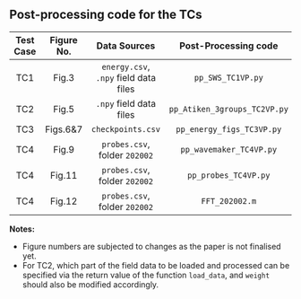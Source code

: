 ## Post-processing code for the TCs

| Test Case| Figure No. | Data Sources | Post-Processing code  |
|  :----:  |  :----:    |    :----:    |      :----:           |
|   TC1    |   Fig.3    |  `energy.csv`, `.npy` field data files | `pp_SWS_TC1VP.py` |
|   TC2    |   Fig.5    |  `.npy` field data files | `pp_Atiken_3groups_TC2VP.py` |
|   TC3    |   Figs.6&7 |  `checkpoints.csv` | `pp_energy_figs_TC3VP.py` |
|   TC4    |   Fig.9    |  `probes.csv`, folder `202002` | `pp_wavemaker_TC4VP.py`  |
|   TC4    |   Fig.11   |  `probes.csv`, folder `202002` | `pp_probes_TC4VP.py`  |
|   TC4    |   Fig.12   |  `probes.csv`, folder `202002` | `FFT_202002.m`  |

**Notes:**
- Figure numbers are subjected to changes as the paper is not finalised yet.
- For TC2, which part of the field data to be loaded and processed can be specified via the return value of the function `load_data`, and `weight` should also be modified accordingly.
